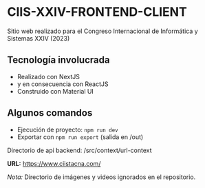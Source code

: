 # CIIS-XXIV-FRONTEND-CLIENT

Sitio web realizado para el Congreso Internacional de Informática y Sistemas XXIV (2023)

## Tecnología involucrada
* Realizado con NextJS
* y en consecuencia con ReactJS
* Construido con Material UI
  
## Algunos comandos
* Ejecución de proyecto: `npm run dev`
* Exportar con `npm run export` (salida en /out)

Directorio de api backend: /src/context/url-context

**URL:** https://www.ciistacna.com/

_Nota:_ Directorio de imágenes y videos ignorados en el repositorio.
